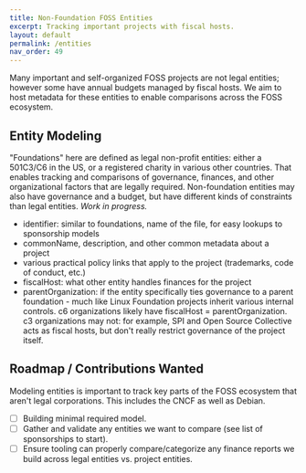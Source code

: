 ```yaml
---
title: Non-Foundation FOSS Entities
excerpt: Tracking important projects with fiscal hosts.
layout: default
permalink: /entities
nav_order: 49
---
```


Many important and self-organized FOSS projects are not legal entities; however some have annual budgets managed by fiscal hosts.  We aim to host metadata for these entities to enable comparisons across the FOSS ecosystem.

## Entity Modeling

"Foundations" here are defined as legal non-profit entities: either a 501C3/C6 in the US, or a registered charity in various other countries.  That enables tracking and comparisons of governance, finances, and other organizational factors that are legally required.  Non-foundation entities may also have governance and a budget, but have different kinds of constraints than legal entities.  *Work in progress.*

- identifier: similar to foundations, name of the file, for easy lookups to sponsorship models
- commonName, description, and other common metadata about a project
- various practical policy links that apply to the project (trademarks, code of conduct, etc.)
- fiscalHost: what other entity handles finances for the project
- parentOrganization: if the entity specifically ties governance to a parent foundation - much like Linux Foundation projects inherit various internal controls.  c6 organizations likely have fiscalHost = parentOrganization.  c3 organizations may not: for example, SPI and Open Source Collective acts as fiscal hosts, but don't really restrict governance of the project itself.

## Roadmap / Contributions Wanted

Modeling entities is important to track key parts of the FOSS ecosystem that aren't legal corporations.  This includes the CNCF as well as Debian.

- [ ] Building minimal required model.
- [ ] Gather and validate any entities we want to compare (see list of sponsorships to start).
- [ ] Ensure tooling can properly compare/categorize any finance reports we build across legal entities vs. project entities.
